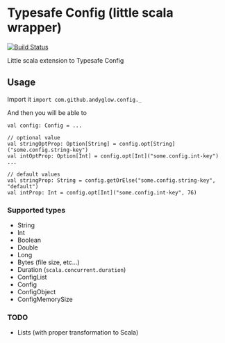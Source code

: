 # Typesafe Config (little scala wrapper)
[![Build Status](https://travis-ci.org/andyglow/typesafe-config-scala.svg)](https://travis-ci.org/andyglow/typesafe-config-scala)

Little scala extension to Typesafe Config

## Usage

Import it
`import com.github.andyglow.config._`

And then you will be able to

```
val config: Config = ...

// optional value
val stringOptProp: Option[String] = config.opt[String]("some.config.string-key")
val intOptProp: Option[Int] = config.opt[Int]("some.config.int-key")
...

// default values
val stringProp: String = config.getOrElse("some.config.string-key", "default")
val intProp: Int = config.opt[Int]("some.config.int-key", 76)
```

### Supported types
- String
- Int
- Boolean
- Double
- Long
- Bytes (file size, etc...)
- Duration (`scala.concurrent.duration`)
- ConfigList
- Config
- ConfigObject
- ConfigMemorySize

### TODO
- Lists (with proper transformation to Scala)